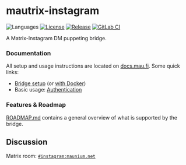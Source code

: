 # mautrix-instagram
![Languages](https://img.shields.io/github/languages/top/mautrix/instagram.svg)
[![License](https://img.shields.io/github/license/mautrix/instagram.svg)](LICENSE)
[![Release](https://img.shields.io/github/release/mautrix/instagram/all.svg)](https://github.com/mautrix/instagram/releases)
[![GitLab CI](https://mau.dev/mautrix/instagram/badges/master/pipeline.svg)](https://mau.dev/mautrix/instagram/container_registry)

A Matrix-Instagram DM puppeting bridge.

### Documentation
All setup and usage instructions are located on
[docs.mau.fi](https://docs.mau.fi/bridges/python/instagram/index.html).
Some quick links:

* [Bridge setup](https://docs.mau.fi/bridges/python/setup/index.html?bridge=instagram)
  (or [with Docker](https://docs.mau.fi/bridges/python/setup/docker.html?bridge=instagram))
* Basic usage: [Authentication](https://docs.mau.fi/bridges/python/instagram/authentication.html)

### Features & Roadmap
[ROADMAP.md](https://github.com/mautrix/instagram/blob/master/ROADMAP.md)
contains a general overview of what is supported by the bridge.

## Discussion
Matrix room: [`#instagram:maunium.net`](https://matrix.to/#/#instagram:maunium.net)
